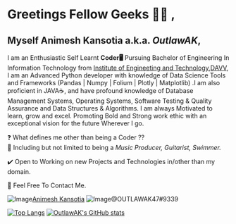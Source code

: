 # Greetings Fellow Geeks 👋😁 ,

## Myself **Animesh Kansotia** a.k.a. **_OutlawAK_**,

I am an Enthusiastic Self Learnt **Coder🖥️** Pursuing Bachelor of Engineering In Information Technology from [Institute of Engineeting and Technology,DAVV](https://www.ietdavv.edu.in/), I am an Advanced Python developer with knowledge of Data Science Tools and Frameworks (Pandas | Numpy | Folium | Plotly | Matplotlib) .I am also proficient in JAVA☕, and have profound knowledge of Database Management Systems, Operating Systems, Software Testing & Quality Assurance and Data Structures & Algorithms. I am always Motivated to learn, grow and excel. Promoting Bold and Strong work ethic with an exceptional vision for the future Wherever I go.

❓ What defines me other than being a Coder ??  
🤞 Including but not limited to being a _Music Producer, Guitarist, Swimmer._ 

✔️ Open to Working on new Projects and Technologies in/other than my domain.

🤙 Feel Free To Contact Me.

![Image](https://img.shields.io/badge/LinkedIn-0077B5?style=for-the-badge&logo=linkedin&logoColor=white)[Animesh Kansotia](https://www.linkedin.com/in/animesh-kansotia-6b4478142/)
![Image](https://img.shields.io/badge/Discord-7289DA?style=for-the-badge&logo=discord&logoColor=white)@OUTLAWAK47#9339

[![Top Langs](https://github-readme-stats.vercel.app/api/top-langs/?username=OutlawAK&hide=powershell,xonsh&layout=compact&theme=chartreuse-dark)](https://github.com/anuraghazra/github-readme-stats)
[![OutlawAK's GitHub stats](https://github-readme-stats.vercel.app/api?username=OutlawAK&show_icons=true&theme=chartreuse-dark&count_private=true&hide=contribs)](https://github.com/anuraghazra/github-readme-stats)
